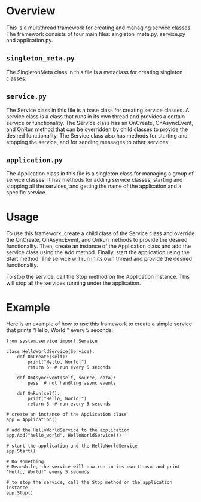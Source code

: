 # Overview
This is a multithread framework for creating and managing service classes. The framework consists of four main files: singleton_meta.py, service.py and application.py.

## `singleton_meta.py`
The SingletonMeta class in this file is a metaclass for creating singleton classes.

## `service.py`
The Service class in this file is a base class for creating service classes.
A service class is a class that runs in its own thread and provides a certain service or functionality. The Service class has an OnCreate, OnAsyncEvent, and OnRun method that can be overridden by child classes to provide the desired functionality. The Service class also has methods for starting and stopping the service, and for sending messages to other services.

## `application.py`
The Application class in this file is a singleton class for managing a group of service classes. It has methods for adding service classes, starting and stopping all the services, and getting the name of the application and a specific service.

# Usage
To use this framework, create a child class of the Service class and override the OnCreate, OnAsyncEvent, and OnRun methods to provide the desired functionality. Then, create an instance of the Application class and add the service class using the Add method. Finally, start the application using the Start method. The service will run in its own thread and provide the desired functionality.

To stop the service, call the Stop method on the Application instance. This will stop all the services running under the application.

# Example
Here is an example of how to use this framework to create a simple service that prints "Hello, World!" every 5 seconds:
```
from system.service import Service

class HelloWorldService(Service):
    def OnCreate(self):
        print("Hello, World!")
        return 5  # run every 5 seconds

    def OnAsyncEvent(self, source, data):
        pass  # not handling async events

    def OnRun(self):
        print("Hello, World!")
        return 5  # run every 5 seconds

# create an instance of the Application class
app = Application()

# add the HelloWorldService to the application
app.Add("hello_world", HelloWorldService())

# start the application and the HelloWorldService
app.Start()

# Do something
# Meanwhile, the service will now run in its own thread and print "Hello, World!" every 5 seconds

# to stop the service, call the Stop method on the application instance
app.Stop()
```
